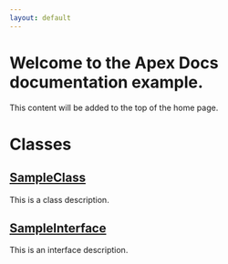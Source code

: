 ```yaml
---
layout: default
---
```

# Welcome to the Apex Docs documentation example.

This content will be added to the top of the home page.

# Classes

## [SampleClass](/SampleClass.md)


This is a class description.



## [SampleInterface](/SampleInterface.md)


This is an interface description.


